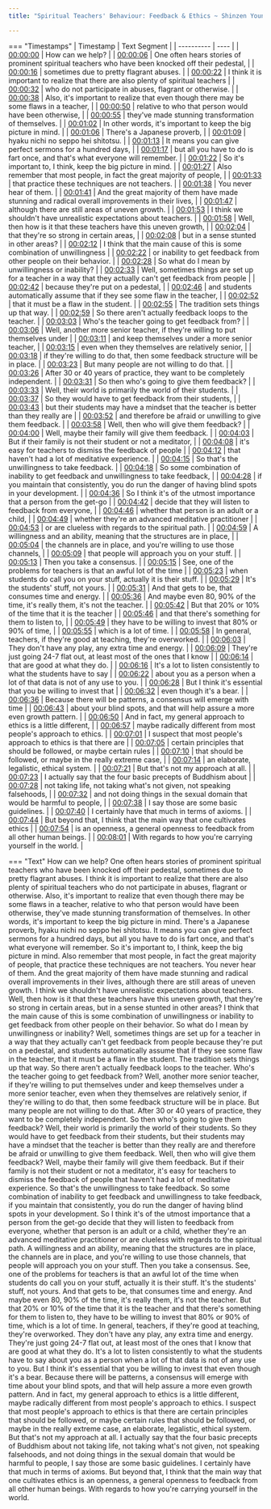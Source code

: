 ```yaml
---
title: "Spiritual Teachers' Behaviour: Feedback & Ethics ~ Shinzen Young"

---
```

=== "Timestamps"
    | Timestamp | Text Segment |
    | ---------- | ----  |
    | [00:00:00](https://www.youtube.com/watch?v=-_mppU0j58c&t=0) |  How can we help? |
    | [00:00:06](https://www.youtube.com/watch?v=-_mppU0j58c&t=6) |  One often hears stories of prominent spiritual teachers who have been knocked off their pedestal, |
    | [00:00:16](https://www.youtube.com/watch?v=-_mppU0j58c&t=16) |  sometimes due to pretty flagrant abuses. |
    | [00:00:22](https://www.youtube.com/watch?v=-_mppU0j58c&t=22) |  I think it is important to realize that there are also plenty of spiritual teachers |
    | [00:00:32](https://www.youtube.com/watch?v=-_mppU0j58c&t=32) |  who do not participate in abuses, flagrant or otherwise. |
    | [00:00:38](https://www.youtube.com/watch?v=-_mppU0j58c&t=38) |  Also, it's important to realize that even though there may be some flaws in a teacher, |
    | [00:00:50](https://www.youtube.com/watch?v=-_mppU0j58c&t=50) |  relative to who that person would have been otherwise, |
    | [00:00:55](https://www.youtube.com/watch?v=-_mppU0j58c&t=55) |  they've made stunning transformation of themselves. |
    | [00:01:02](https://www.youtube.com/watch?v=-_mppU0j58c&t=62) |  In other words, it's important to keep the big picture in mind. |
    | [00:01:06](https://www.youtube.com/watch?v=-_mppU0j58c&t=66) |  There's a Japanese proverb, |
    | [00:01:09](https://www.youtube.com/watch?v=-_mppU0j58c&t=69) |  hyaku nichi no seppo hei shitotsu. |
    | [00:01:13](https://www.youtube.com/watch?v=-_mppU0j58c&t=73) |  It means you can give perfect sermons for a hundred days, |
    | [00:01:17](https://www.youtube.com/watch?v=-_mppU0j58c&t=77) |  but all you have to do is fart once, and that's what everyone will remember. |
    | [00:01:22](https://www.youtube.com/watch?v=-_mppU0j58c&t=82) |  So it's important to, I think, keep the big picture in mind. |
    | [00:01:27](https://www.youtube.com/watch?v=-_mppU0j58c&t=87) |  Also remember that most people, in fact the great majority of people, |
    | [00:01:33](https://www.youtube.com/watch?v=-_mppU0j58c&t=93) |  that practice these techniques are not teachers. |
    | [00:01:38](https://www.youtube.com/watch?v=-_mppU0j58c&t=98) |  You never hear of them. |
    | [00:01:41](https://www.youtube.com/watch?v=-_mppU0j58c&t=101) |  And the great majority of them have made stunning and radical overall improvements in their lives, |
    | [00:01:47](https://www.youtube.com/watch?v=-_mppU0j58c&t=107) |  although there are still areas of uneven growth. |
    | [00:01:53](https://www.youtube.com/watch?v=-_mppU0j58c&t=113) |  I think we shouldn't have unrealistic expectations about teachers. |
    | [00:01:58](https://www.youtube.com/watch?v=-_mppU0j58c&t=118) |  Well, then how is it that these teachers have this uneven growth, |
    | [00:02:04](https://www.youtube.com/watch?v=-_mppU0j58c&t=124) |  that they're so strong in certain areas, |
    | [00:02:08](https://www.youtube.com/watch?v=-_mppU0j58c&t=128) |  but in a sense stunted in other areas? |
    | [00:02:12](https://www.youtube.com/watch?v=-_mppU0j58c&t=132) |  I think that the main cause of this is some combination of unwillingness |
    | [00:02:22](https://www.youtube.com/watch?v=-_mppU0j58c&t=142) |  or inability to get feedback from other people on their behavior. |
    | [00:02:28](https://www.youtube.com/watch?v=-_mppU0j58c&t=148) |  So what do I mean by unwillingness or inability? |
    | [00:02:33](https://www.youtube.com/watch?v=-_mppU0j58c&t=153) |  Well, sometimes things are set up for a teacher in a way that they actually can't get feedback from people |
    | [00:02:42](https://www.youtube.com/watch?v=-_mppU0j58c&t=162) |  because they're put on a pedestal, |
    | [00:02:46](https://www.youtube.com/watch?v=-_mppU0j58c&t=166) |  and students automatically assume that if they see some flaw in the teacher, |
    | [00:02:52](https://www.youtube.com/watch?v=-_mppU0j58c&t=172) |  that it must be a flaw in the student. |
    | [00:02:55](https://www.youtube.com/watch?v=-_mppU0j58c&t=175) |  The tradition sets things up that way. |
    | [00:02:59](https://www.youtube.com/watch?v=-_mppU0j58c&t=179) |  So there aren't actually feedback loops to the teacher. |
    | [00:03:03](https://www.youtube.com/watch?v=-_mppU0j58c&t=183) |  Who's the teacher going to get feedback from? |
    | [00:03:06](https://www.youtube.com/watch?v=-_mppU0j58c&t=186) |  Well, another more senior teacher, if they're willing to put themselves under |
    | [00:03:11](https://www.youtube.com/watch?v=-_mppU0j58c&t=191) |  and keep themselves under a more senior teacher, |
    | [00:03:15](https://www.youtube.com/watch?v=-_mppU0j58c&t=195) |  even when they themselves are relatively senior, |
    | [00:03:18](https://www.youtube.com/watch?v=-_mppU0j58c&t=198) |  if they're willing to do that, then some feedback structure will be in place. |
    | [00:03:23](https://www.youtube.com/watch?v=-_mppU0j58c&t=203) |  But many people are not willing to do that. |
    | [00:03:26](https://www.youtube.com/watch?v=-_mppU0j58c&t=206) |  After 30 or 40 years of practice, they want to be completely independent. |
    | [00:03:31](https://www.youtube.com/watch?v=-_mppU0j58c&t=211) |  So then who's going to give them feedback? |
    | [00:03:33](https://www.youtube.com/watch?v=-_mppU0j58c&t=213) |  Well, their world is primarily the world of their students. |
    | [00:03:37](https://www.youtube.com/watch?v=-_mppU0j58c&t=217) |  So they would have to get feedback from their students, |
    | [00:03:43](https://www.youtube.com/watch?v=-_mppU0j58c&t=223) |  but their students may have a mindset that the teacher is better than they really are |
    | [00:03:52](https://www.youtube.com/watch?v=-_mppU0j58c&t=232) |  and therefore be afraid or unwilling to give them feedback. |
    | [00:03:58](https://www.youtube.com/watch?v=-_mppU0j58c&t=238) |  Well, then who will give them feedback? |
    | [00:04:00](https://www.youtube.com/watch?v=-_mppU0j58c&t=240) |  Well, maybe their family will give them feedback. |
    | [00:04:03](https://www.youtube.com/watch?v=-_mppU0j58c&t=243) |  But if their family is not their student or not a meditator, |
    | [00:04:08](https://www.youtube.com/watch?v=-_mppU0j58c&t=248) |  it's easy for teachers to dismiss the feedback of people |
    | [00:04:12](https://www.youtube.com/watch?v=-_mppU0j58c&t=252) |  that haven't had a lot of meditative experience. |
    | [00:04:15](https://www.youtube.com/watch?v=-_mppU0j58c&t=255) |  So that's the unwillingness to take feedback. |
    | [00:04:18](https://www.youtube.com/watch?v=-_mppU0j58c&t=258) |  So some combination of inability to get feedback and unwillingness to take feedback, |
    | [00:04:28](https://www.youtube.com/watch?v=-_mppU0j58c&t=268) |  if you maintain that consistently, you do run the danger of having blind spots in your development. |
    | [00:04:36](https://www.youtube.com/watch?v=-_mppU0j58c&t=276) |  So I think it's of the utmost importance that a person from the get-go |
    | [00:04:42](https://www.youtube.com/watch?v=-_mppU0j58c&t=282) |  decide that they will listen to feedback from everyone, |
    | [00:04:46](https://www.youtube.com/watch?v=-_mppU0j58c&t=286) |  whether that person is an adult or a child, |
    | [00:04:49](https://www.youtube.com/watch?v=-_mppU0j58c&t=289) |  whether they're an advanced meditative practitioner |
    | [00:04:53](https://www.youtube.com/watch?v=-_mppU0j58c&t=293) |  or are clueless with regards to the spiritual path. |
    | [00:04:59](https://www.youtube.com/watch?v=-_mppU0j58c&t=299) |  A willingness and an ability, meaning that the structures are in place, |
    | [00:05:04](https://www.youtube.com/watch?v=-_mppU0j58c&t=304) |  the channels are in place, and you're willing to use those channels, |
    | [00:05:09](https://www.youtube.com/watch?v=-_mppU0j58c&t=309) |  that people will approach you on your stuff. |
    | [00:05:13](https://www.youtube.com/watch?v=-_mppU0j58c&t=313) |  Then you take a consensus. |
    | [00:05:15](https://www.youtube.com/watch?v=-_mppU0j58c&t=315) |  See, one of the problems for teachers is that an awful lot of the time |
    | [00:05:23](https://www.youtube.com/watch?v=-_mppU0j58c&t=323) |  when students do call you on your stuff, actually it is their stuff. |
    | [00:05:29](https://www.youtube.com/watch?v=-_mppU0j58c&t=329) |  It's the students' stuff, not yours. |
    | [00:05:31](https://www.youtube.com/watch?v=-_mppU0j58c&t=331) |  And that gets to be, that consumes time and energy. |
    | [00:05:36](https://www.youtube.com/watch?v=-_mppU0j58c&t=336) |  And maybe even 80, 90% of the time, it's really them, it's not the teacher. |
    | [00:05:42](https://www.youtube.com/watch?v=-_mppU0j58c&t=342) |  But that 20% or 10% of the time that it is the teacher |
    | [00:05:46](https://www.youtube.com/watch?v=-_mppU0j58c&t=346) |  and that there's something for them to listen to, |
    | [00:05:49](https://www.youtube.com/watch?v=-_mppU0j58c&t=349) |  they have to be willing to invest that 80% or 90% of time, |
    | [00:05:55](https://www.youtube.com/watch?v=-_mppU0j58c&t=355) |  which is a lot of time. |
    | [00:05:58](https://www.youtube.com/watch?v=-_mppU0j58c&t=358) |  In general, teachers, if they're good at teaching, they're overworked. |
    | [00:06:03](https://www.youtube.com/watch?v=-_mppU0j58c&t=363) |  They don't have any play, any extra time and energy. |
    | [00:06:09](https://www.youtube.com/watch?v=-_mppU0j58c&t=369) |  They're just going 24-7 flat out, at least most of the ones that I know |
    | [00:06:14](https://www.youtube.com/watch?v=-_mppU0j58c&t=374) |  that are good at what they do. |
    | [00:06:16](https://www.youtube.com/watch?v=-_mppU0j58c&t=376) |  It's a lot to listen consistently to what the students have to say |
    | [00:06:22](https://www.youtube.com/watch?v=-_mppU0j58c&t=382) |  about you as a person when a lot of that data is not of any use to you. |
    | [00:06:28](https://www.youtube.com/watch?v=-_mppU0j58c&t=388) |  But I think it's essential that you be willing to invest that |
    | [00:06:32](https://www.youtube.com/watch?v=-_mppU0j58c&t=392) |  even though it's a bear. |
    | [00:06:36](https://www.youtube.com/watch?v=-_mppU0j58c&t=396) |  Because there will be patterns, a consensus will emerge with time |
    | [00:06:43](https://www.youtube.com/watch?v=-_mppU0j58c&t=403) |  about your blind spots, and that will help assure a more even growth pattern. |
    | [00:06:50](https://www.youtube.com/watch?v=-_mppU0j58c&t=410) |  And in fact, my general approach to ethics is a little different, |
    | [00:06:57](https://www.youtube.com/watch?v=-_mppU0j58c&t=417) |  maybe radically different from most people's approach to ethics. |
    | [00:07:01](https://www.youtube.com/watch?v=-_mppU0j58c&t=421) |  I suspect that most people's approach to ethics is that there are |
    | [00:07:05](https://www.youtube.com/watch?v=-_mppU0j58c&t=425) |  certain principles that should be followed, or maybe certain rules |
    | [00:07:10](https://www.youtube.com/watch?v=-_mppU0j58c&t=430) |  that should be followed, or maybe in the really extreme case, |
    | [00:07:14](https://www.youtube.com/watch?v=-_mppU0j58c&t=434) |  an elaborate, legalistic, ethical system. |
    | [00:07:21](https://www.youtube.com/watch?v=-_mppU0j58c&t=441) |  But that's not my approach at all. |
    | [00:07:23](https://www.youtube.com/watch?v=-_mppU0j58c&t=443) |  I actually say that the four basic precepts of Buddhism about |
    | [00:07:28](https://www.youtube.com/watch?v=-_mppU0j58c&t=448) |  not taking life, not taking what's not given, not speaking falsehoods, |
    | [00:07:32](https://www.youtube.com/watch?v=-_mppU0j58c&t=452) |  and not doing things in the sexual domain that would be harmful to people, |
    | [00:07:38](https://www.youtube.com/watch?v=-_mppU0j58c&t=458) |  I say those are some basic guidelines. |
    | [00:07:40](https://www.youtube.com/watch?v=-_mppU0j58c&t=460) |  I certainly have that much in terms of axioms. |
    | [00:07:44](https://www.youtube.com/watch?v=-_mppU0j58c&t=464) |  But beyond that, I think that the main way that one cultivates ethics |
    | [00:07:54](https://www.youtube.com/watch?v=-_mppU0j58c&t=474) |  is an openness, a general openness to feedback from all other human beings. |
    | [00:08:01](https://www.youtube.com/watch?v=-_mppU0j58c&t=481) |  With regards to how you're carrying yourself in the world. |

=== "Text"
     How can we help? One often hears stories of prominent spiritual teachers who have been knocked off their pedestal, sometimes due to pretty flagrant abuses. I think it is important to realize that there are also plenty of spiritual teachers who do not participate in abuses, flagrant or otherwise. Also, it's important to realize that even though there may be some flaws in a teacher, relative to who that person would have been otherwise, they've made stunning transformation of themselves. In other words, it's important to keep the big picture in mind. There's a Japanese proverb, hyaku nichi no seppo hei shitotsu. It means you can give perfect sermons for a hundred days, but all you have to do is fart once, and that's what everyone will remember. So it's important to, I think, keep the big picture in mind. Also remember that most people, in fact the great majority of people, that practice these techniques are not teachers. You never hear of them. And the great majority of them have made stunning and radical overall improvements in their lives, although there are still areas of uneven growth. I think we shouldn't have unrealistic expectations about teachers. Well, then how is it that these teachers have this uneven growth, that they're so strong in certain areas, but in a sense stunted in other areas? I think that the main cause of this is some combination of unwillingness or inability to get feedback from other people on their behavior. So what do I mean by unwillingness or inability? Well, sometimes things are set up for a teacher in a way that they actually can't get feedback from people because they're put on a pedestal, and students automatically assume that if they see some flaw in the teacher, that it must be a flaw in the student. The tradition sets things up that way. So there aren't actually feedback loops to the teacher. Who's the teacher going to get feedback from? Well, another more senior teacher, if they're willing to put themselves under and keep themselves under a more senior teacher, even when they themselves are relatively senior, if they're willing to do that, then some feedback structure will be in place. But many people are not willing to do that. After 30 or 40 years of practice, they want to be completely independent. So then who's going to give them feedback? Well, their world is primarily the world of their students. So they would have to get feedback from their students, but their students may have a mindset that the teacher is better than they really are and therefore be afraid or unwilling to give them feedback. Well, then who will give them feedback? Well, maybe their family will give them feedback. But if their family is not their student or not a meditator, it's easy for teachers to dismiss the feedback of people that haven't had a lot of meditative experience. So that's the unwillingness to take feedback. So some combination of inability to get feedback and unwillingness to take feedback, if you maintain that consistently, you do run the danger of having blind spots in your development. So I think it's of the utmost importance that a person from the get-go decide that they will listen to feedback from everyone, whether that person is an adult or a child, whether they're an advanced meditative practitioner or are clueless with regards to the spiritual path. A willingness and an ability, meaning that the structures are in place, the channels are in place, and you're willing to use those channels, that people will approach you on your stuff. Then you take a consensus. See, one of the problems for teachers is that an awful lot of the time when students do call you on your stuff, actually it is their stuff. It's the students' stuff, not yours. And that gets to be, that consumes time and energy. And maybe even 80, 90% of the time, it's really them, it's not the teacher. But that 20% or 10% of the time that it is the teacher and that there's something for them to listen to, they have to be willing to invest that 80% or 90% of time, which is a lot of time. In general, teachers, if they're good at teaching, they're overworked. They don't have any play, any extra time and energy. They're just going 24-7 flat out, at least most of the ones that I know that are good at what they do. It's a lot to listen consistently to what the students have to say about you as a person when a lot of that data is not of any use to you. But I think it's essential that you be willing to invest that even though it's a bear. Because there will be patterns, a consensus will emerge with time about your blind spots, and that will help assure a more even growth pattern. And in fact, my general approach to ethics is a little different, maybe radically different from most people's approach to ethics. I suspect that most people's approach to ethics is that there are certain principles that should be followed, or maybe certain rules that should be followed, or maybe in the really extreme case, an elaborate, legalistic, ethical system. But that's not my approach at all. I actually say that the four basic precepts of Buddhism about not taking life, not taking what's not given, not speaking falsehoods, and not doing things in the sexual domain that would be harmful to people, I say those are some basic guidelines. I certainly have that much in terms of axioms. But beyond that, I think that the main way that one cultivates ethics is an openness, a general openness to feedback from all other human beings. With regards to how you're carrying yourself in the world.